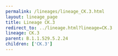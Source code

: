 ```yaml
---
permalink: /lineages/lineage_CK.3.html
layout: lineage_page
title: Lineage CK.3
redirect_to: ../lineage.html?lineage=CK.3
lineage: CK.3
parent: B.1.1.529.5.2.24
children: ['CK.3']
---
```

